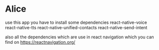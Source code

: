 # Alice
use this app you have to install some dependencies
react-native-voice
react-native-tts
react-native-unified-contacts
react-native-send-intent

also all the dependencies which are use in react navigation which you can find on https://reactnavigation.org/
